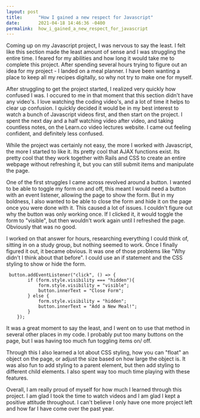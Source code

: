 ```yaml
---
layout: post
title:      "How I gained a new respect for Javascript"
date:       2021-04-18 14:46:36 -0400
permalink:  how_i_gained_a_new_respect_for_javascript
---
```



Coming up on my Javascript project, I was nervous to say the least. I felt like this section made the least amount of sense and I was struggling the entire time. I feared for my abilities and how long it would take me to complete this project. After spending several hours trying to figure out an idea for my project - I landed on a meal planner. I have been wanting a place to keep all my recipes digitally, so why not try to make one for myself. 

After struggling to get the project started, I realized very quickly how confused I was. I occured to me in that moment that this section didn't have any video's. I love watching the coding video's, and a lot of time it helps to clear up confusion. I quickly decided it would be in my best interest to watch a bunch of Javascript videos first, and then start on the project. I spent the next day and a half watching video after video, and taking countless notes, on the Learn.co video lectures website. I came out feeling confident, and definitely less confused. 

While the project was certainly not easy, the more I worked with Javascript, the more I started to like it. Its pretty cool that AJAX functions exist. Its pretty cool that they work together with Rails and CSS to create an entire webpage without refreshing it, but you can still submit items and manipulate the page. 

One of the first struggles I came across revolved around a button. I wanted to be able to toggle my form on and off, this meant I would need a button with an event listener, allowing the page to show the form. But in my boldness, I also wanted to be able to close the form and hide it on the page once you were done with it. This caused a lot of issues. I couldn't figure out why the button was only working once. If I clicked it, it would toggle the form to "visible", but then wouldn't work again until I refreshed the page. Obviously that was no good. 

I worked on that answer for hours, researching everything I could think of, sitting in on a study group, but nothing seemed to work. Once I finally figured it out, it became obvious. It was one of those problems like "Why didn't I think about that before". I could use an if statement and the CSS styling to show or hide the form. 

```
 button.addEventListener("click", () => {
        if (form.style.visibility === "hidden"){
            form.style.visibility = "visible";
            button.innerText = "Close Form";
        } else { 
            form.style.visibility = "hidden";
            button.innerText = "Add a New Meal!";
        } 
    });
```

It was a great moment to say the least, and I went on to use that method in several other places in my code. I probably put too many buttons on the page, but I was having too much fun toggling items on/ off. 

Through this I also learned a lot about CSS styling, how you can "float" an object on the page, or adjust the size based on how large the object is. It was also fun to add styling to a parent element, but then add styling to different child elements. I also spent way too much time playing with these features. 

Overall, I am really proud of myself for how much I learned through this project. I am glad I took the time to watch videos and I am glad I kept a positive attitude throughout. I can't believe I only have one more project left and how far I have come over the past year. 
